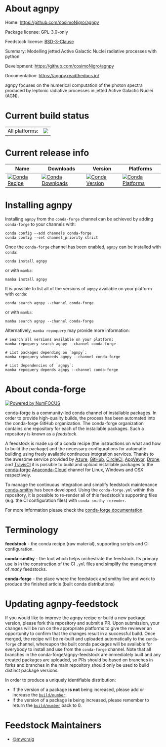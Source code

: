 About agnpy
===========

Home: https://github.com/cosimoNigro/agnpy

Package license: GPL-3.0-only

Feedstock license: [BSD-3-Clause](https://github.com/conda-forge/agnpy-feedstock/blob/main/LICENSE.txt)

Summary: Modelling jetted Active Galactic Nuclei radiative processes with python

Development: https://github.com/cosimoNigro/agnpy

Documentation: https://agnpy.readthedocs.io/

agnpy focuses on the numerical computation of the photon spectra produced
by leptonic radiative processes in jetted Active Galactic Nuclei (AGN).


Current build status
====================


<table><tr><td>All platforms:</td>
    <td>
      <a href="https://dev.azure.com/conda-forge/feedstock-builds/_build/latest?definitionId=10299&branchName=main">
        <img src="https://dev.azure.com/conda-forge/feedstock-builds/_apis/build/status/agnpy-feedstock?branchName=main">
      </a>
    </td>
  </tr>
</table>

Current release info
====================

| Name | Downloads | Version | Platforms |
| --- | --- | --- | --- |
| [![Conda Recipe](https://img.shields.io/badge/recipe-agnpy-green.svg)](https://anaconda.org/conda-forge/agnpy) | [![Conda Downloads](https://img.shields.io/conda/dn/conda-forge/agnpy.svg)](https://anaconda.org/conda-forge/agnpy) | [![Conda Version](https://img.shields.io/conda/vn/conda-forge/agnpy.svg)](https://anaconda.org/conda-forge/agnpy) | [![Conda Platforms](https://img.shields.io/conda/pn/conda-forge/agnpy.svg)](https://anaconda.org/conda-forge/agnpy) |

Installing agnpy
================

Installing `agnpy` from the `conda-forge` channel can be achieved by adding `conda-forge` to your channels with:

```
conda config --add channels conda-forge
conda config --set channel_priority strict
```

Once the `conda-forge` channel has been enabled, `agnpy` can be installed with `conda`:

```
conda install agnpy
```

or with `mamba`:

```
mamba install agnpy
```

It is possible to list all of the versions of `agnpy` available on your platform with `conda`:

```
conda search agnpy --channel conda-forge
```

or with `mamba`:

```
mamba search agnpy --channel conda-forge
```

Alternatively, `mamba repoquery` may provide more information:

```
# Search all versions available on your platform:
mamba repoquery search agnpy --channel conda-forge

# List packages depending on `agnpy`:
mamba repoquery whoneeds agnpy --channel conda-forge

# List dependencies of `agnpy`:
mamba repoquery depends agnpy --channel conda-forge
```


About conda-forge
=================

[![Powered by
NumFOCUS](https://img.shields.io/badge/powered%20by-NumFOCUS-orange.svg?style=flat&colorA=E1523D&colorB=007D8A)](https://numfocus.org)

conda-forge is a community-led conda channel of installable packages.
In order to provide high-quality builds, the process has been automated into the
conda-forge GitHub organization. The conda-forge organization contains one repository
for each of the installable packages. Such a repository is known as a *feedstock*.

A feedstock is made up of a conda recipe (the instructions on what and how to build
the package) and the necessary configurations for automatic building using freely
available continuous integration services. Thanks to the awesome service provided by
[Azure](https://azure.microsoft.com/en-us/services/devops/), [GitHub](https://github.com/),
[CircleCI](https://circleci.com/), [AppVeyor](https://www.appveyor.com/),
[Drone](https://cloud.drone.io/welcome), and [TravisCI](https://travis-ci.com/)
it is possible to build and upload installable packages to the
[conda-forge](https://anaconda.org/conda-forge) [Anaconda-Cloud](https://anaconda.org/)
channel for Linux, Windows and OSX respectively.

To manage the continuous integration and simplify feedstock maintenance
[conda-smithy](https://github.com/conda-forge/conda-smithy) has been developed.
Using the ``conda-forge.yml`` within this repository, it is possible to re-render all of
this feedstock's supporting files (e.g. the CI configuration files) with ``conda smithy rerender``.

For more information please check the [conda-forge documentation](https://conda-forge.org/docs/).

Terminology
===========

**feedstock** - the conda recipe (raw material), supporting scripts and CI configuration.

**conda-smithy** - the tool which helps orchestrate the feedstock.
                   Its primary use is in the construction of the CI ``.yml`` files
                   and simplify the management of *many* feedstocks.

**conda-forge** - the place where the feedstock and smithy live and work to
                  produce the finished article (built conda distributions)


Updating agnpy-feedstock
========================

If you would like to improve the agnpy recipe or build a new
package version, please fork this repository and submit a PR. Upon submission,
your changes will be run on the appropriate platforms to give the reviewer an
opportunity to confirm that the changes result in a successful build. Once
merged, the recipe will be re-built and uploaded automatically to the
`conda-forge` channel, whereupon the built conda packages will be available for
everybody to install and use from the `conda-forge` channel.
Note that all branches in the conda-forge/agnpy-feedstock are
immediately built and any created packages are uploaded, so PRs should be based
on branches in forks and branches in the main repository should only be used to
build distinct package versions.

In order to produce a uniquely identifiable distribution:
 * If the version of a package **is not** being increased, please add or increase
   the [``build/number``](https://docs.conda.io/projects/conda-build/en/latest/resources/define-metadata.html#build-number-and-string).
 * If the version of a package **is** being increased, please remember to return
   the [``build/number``](https://docs.conda.io/projects/conda-build/en/latest/resources/define-metadata.html#build-number-and-string)
   back to 0.

Feedstock Maintainers
=====================

* [@mwcraig](https://github.com/mwcraig/)

